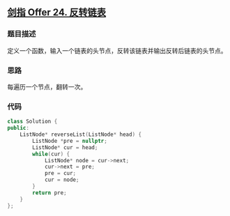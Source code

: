 ## [剑指 Offer 24. 反转链表](https://leetcode.cn/problems/fan-zhuan-lian-biao-lcof/)

### 题目描述

定义一个函数，输入一个链表的头节点，反转该链表并输出反转后链表的头节点。

### 思路

每遍历一个节点，翻转一次。

### 代码

```c++
class Solution {
public:
    ListNode* reverseList(ListNode* head) {
        ListNode *pre = nullptr;
        ListNode* cur = head;
        while(cur) {
            ListNode* node = cur->next;
            cur->next = pre;
            pre = cur;
            cur = node;
        }
        return pre;
    }
};
```